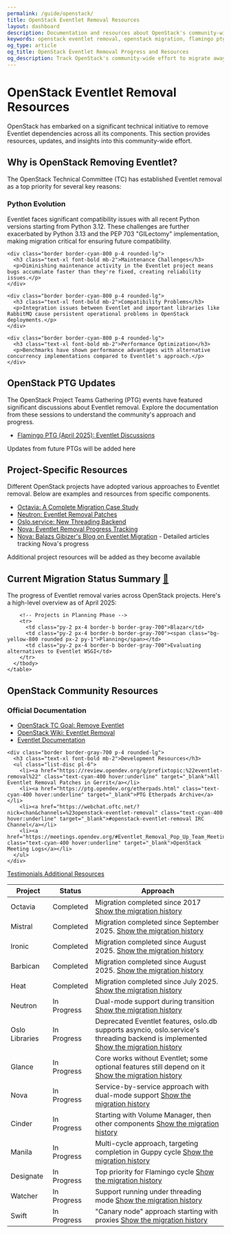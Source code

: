 ```yaml
---
permalink: /guide/openstack/
title: OpenStack Eventlet Removal Resources
layout: dashboard
description: Documentation and resources about OpenStack's community-wide effort to migrate away from Eventlet. Learn about the project's approach, timeline, and progress across different OpenStack components.
keywords: openstack eventlet removal, openstack migration, flamingo ptg, python 3.13 compatibility, openstack concurrency model, openstack threading
og_type: article
og_title: OpenStack Eventlet Removal Progress and Resources
og_description: Track OpenStack's community-wide effort to migrate away from Eventlet, including PTG discussions, migration strategies, and component-specific plans.
---
```


<h1 class="text-4xl font-bold mb-8">OpenStack Eventlet Removal Resources</h1>

<p class="mt-6 text-xl">OpenStack has embarked on a significant technical initiative to remove Eventlet dependencies across all its components. This section provides resources, updates, and insights into this community-wide effort.</p>

<div class="mt-10 bg-gray-800 bg-opacity-70 p-6 rounded-lg">
  <h2 class="text-2xl font-bold mb-4">Why is OpenStack Removing Eventlet?</h2>
  <p class="text-xl mb-6">
    The OpenStack Technical Committee (TC) has established Eventlet removal as a top priority for several key reasons:
  </p>
  
  <div class="grid grid-cols-1 md:grid-cols-2 gap-6 mt-6">
    <div class="border border-cyan-800 p-4 rounded-lg">
    <h3 class="text-xl font-bold mb-2">Python Evolution</h3>
    <p>Eventlet faces significant compatibility issues with all recent Python versions starting from Python 3.12. These challenges are further exacerbated by Python 3.13 and the PEP 703 "GILectomy" implementation, making migration critical for ensuring future compatibility.</p>
    </div>
    
    <div class="border border-cyan-800 p-4 rounded-lg">
      <h3 class="text-xl font-bold mb-2">Maintenance Challenges</h3>
      <p>Diminishing maintenance activity in the Eventlet project means bugs accumulate faster than they're fixed, creating reliability issues.</p>
    </div>
    
    <div class="border border-cyan-800 p-4 rounded-lg">
      <h3 class="text-xl font-bold mb-2">Compatibility Problems</h3>
      <p>Integration issues between Eventlet and important libraries like RabbitMQ cause persistent operational problems in OpenStack deployments.</p>
    </div>
    
    <div class="border border-cyan-800 p-4 rounded-lg">
      <h3 class="text-xl font-bold mb-2">Performance Optimization</h3>
      <p>Benchmarks have shown performance advantages with alternative concurrency implementations compared to Eventlet's approach.</p>
    </div>
  </div>
</div>

<div class="mt-10 grid grid-cols-1 md:grid-cols-2 gap-8">
  <div class="bg-gray-800 bg-opacity-70 p-6 rounded-lg">
    <h2 class="text-2xl font-bold mb-4">OpenStack PTG Updates</h2>
    <p class="text-xl">
      The OpenStack Project Teams Gathering (PTG) events have featured significant discussions about Eventlet removal. Explore the documentation from these sessions to understand the community's approach and progress.
    </p>
    <ul class="mt-4 list-disc pl-6">
      <li><a href="{{ site.baseurl }}{% link guide/openstack/flamingo.md %}" class="text-cyan-400 hover:underline">Flamingo PTG (April 2025): Eventlet Discussions</a></li>
    </ul>
    <p class="mt-4 text-gray-400 italic">Updates from future PTGs will be added here</p>
  </div>

  <div class="bg-gray-800 bg-opacity-70 p-6 rounded-lg">
    <h2 class="text-2xl font-bold mb-4">Project-Specific Resources</h2>
    <p class="text-xl">
      Different OpenStack projects have adopted various approaches to Eventlet removal. Below are examples and resources from specific components.
    </p>
    <ul class="mt-4 list-disc pl-6">
      <li><a href="{{ site.baseurl }}{% link guide/studies/octavia.md %}" class="text-cyan-400 hover:underline">Octavia: A Complete Migration Case Study</a></li>
      <li><a href="https://review.opendev.org/q/prefixtopic:%22eventlet-removal%22+project:openstack/neutron" class="text-cyan-400 hover:underline" target="_blank">Neutron: Eventlet Removal Patches</a></li>
      <li><a href="https://review.opendev.org/c/openstack/oslo.service/+/945720" class="text-cyan-400 hover:underline" target="_blank">Oslo.service: New Threading Backend</a></li>
      <li><a href="https://etherpad.opendev.org/p/nova-eventlet-removal" class="text-cyan-400 hover:underline" target="_blank">Nova: Eventlet Removal Progress Tracking</a></li>
      <li><a href="https://gibizer.github.io/categories/eventlet/" class="text-cyan-400 hover:underline" target="_blank">Nova: Balazs Gibizer's Blog on Eventlet Migration</a> - Detailed articles tracking Nova's progress</li>
    </ul>
    <p class="mt-4 text-gray-400 italic">Additional project resources will be added as they become available</p>
  </div>
</div>

<div class="mt-10 bg-indigo-900 bg-opacity-50 p-6 rounded-lg">
  <h2 id="migration-status" class="text-2xl font-bold mb-4">Current Migration Status Summary <a href="#migration-status" class="text-cyan-400 text-xl">🔗</a></h2>
  <p class="text-xl mb-6">
    The progress of Eventlet removal varies across OpenStack projects. Here's a high-level overview as of April 2025:
  </p>
  
  <div class="overflow-x-auto">
    <table class="min-w-full bg-gray-800 rounded-lg">
      <thead>
        <tr>
          <th class="py-2 px-4 border-b border-gray-700 text-left">Project</th>
          <th class="py-2 px-4 border-b border-gray-700 text-left">Status</th>
          <th class="py-2 px-4 border-b border-gray-700 text-left">Approach</th>
        </tr>
      </thead>
      <tbody>
        <!-- Projects with Completed or Significant Progress -->
        <tr>
          <td class="py-2 px-4 border-b border-gray-700">Octavia</td>
          <td class="py-2 px-4 border-b border-gray-700"><span class="bg-green-800 rounded px-2 py-1">Completed</span></td>
          <td class="py-2 px-4 border-b border-gray-700">Migration completed since 2017
            <a href="https://review.opendev.org/q/eventlet+project:openstack/octavia" class="text-cyan-400 hover:underline" target="_blank">Show the migration history</a>
          </td>
        </tr>
        <tr>
          <td class="py-2 px-4 border-b border-gray-700">Mistral</td>
          <td class="py-2 px-4 border-b border-gray-700"><span class="bg-green-800 rounded px-2 py-1">Completed</span></td>
          <td class="py-2 px-4 border-b border-gray-700">Migration completed since September 2025.
            <a href="https://review.opendev.org/q/prefixtopic:%22eventlet-removal%22+project:openstack/mistral" class="text-cyan-400 hover:underline" target="_blank">Show the migration history</a>
          </td>
        </tr>
        <tr>
          <td class="py-2 px-4 border-b border-gray-700">Ironic</td>
          <td class="py-2 px-4 border-b border-gray-700"><span class="bg-green-800 rounded px-2 py-1">Completed</span></td>
          <td class="py-2 px-4 border-b border-gray-700">Migration completed since August 2025.
            <a href="https://review.opendev.org/q/prefixtopic:%22eventlet-removal%22+project:openstack/ironic" class="text-cyan-400 hover:underline" target="_blank">Show the migration history</a>
          </td>
        </tr>
        <tr>
          <td class="py-2 px-4 border-b border-gray-700">Barbican</td>
          <td class="py-2 px-4 border-b border-gray-700"><span class="bg-green-800 rounded px-2 py-1">Completed</span></td>
          <td class="py-2 px-4 border-b border-gray-700">Migration completed since August 2025.
            <a href="https://review.opendev.org/q/prefixtopic:%22eventlet-removal%22+project:openstack/barbican" class="text-cyan-400 hover:underline" target="_blank">Show the migration history</a>
          </td>
        </tr>
        <tr>
          <td class="py-2 px-4 border-b border-gray-700">Heat</td>
          <td class="py-2 px-4 border-b border-gray-700"><span class="bg-green-800 rounded px-2 py-1">Completed</span></td>
          <td class="py-2 px-4 border-b border-gray-700">Migration completed since July 2025.
            <a href="https://review.opendev.org/q/prefixtopic:%22eventlet-removal%22+project:openstack/heat" class="text-cyan-400 hover:underline" target="_blank">Show the migration history</a>
          </td>
        </tr>
        <!-- Projects In Progress -->
        <tr>
          <td class="py-2 px-4 border-b border-gray-700">Neutron</td>
          <td class="py-2 px-4 border-b border-gray-700"><span class="bg-purple-800 rounded px-2 py-1">In Progress</span></td>
          <td class="py-2 px-4 border-b border-gray-700">Dual-mode support during transition
            <a href="https://review.opendev.org/q/prefixtopic:%22eventlet-removal%22+project:openstack/neutron" class="text-cyan-400 hover:underline" target="_blank">Show the migration history</a>
          </td>
        </tr>
        <tr>
          <td class="py-2 px-4 border-b border-gray-700">Oslo Libraries</td>
          <td class="py-2 px-4 border-b border-gray-700"><span class="bg-purple-800 rounded px-2 py-1">In Progress</span></td>
          <td class="py-2 px-4 border-b border-gray-700">Deprecated Eventlet features, oslo.db supports asyncio, oslo.service's threading backend is implemented
            <a href="https://review.opendev.org/q/prefixtopic:%22eventlet-removal%22+oslo" class="text-cyan-400 hover:underline" target="_blank">Show the migration history</a>
          </td>
        </tr>
        <tr>
          <td class="py-2 px-4 border-b border-gray-700">Glance</td>
          <td class="py-2 px-4 border-b border-gray-700"><span class="bg-purple-800 rounded px-2 py-1">In Progress</span></td>
          <td class="py-2 px-4 border-b border-gray-700">Core works without Eventlet; some optional features still depend on it
            <a href="https://review.opendev.org/q/prefixtopic:%22eventlet-removal%22+project:openstack/glance" class="text-cyan-400 hover:underline" target="_blank">Show the migration history</a>
          </td>
        </tr>
        <tr>
          <td class="py-2 px-4 border-b border-gray-700">Nova</td>
          <td class="py-2 px-4 border-b border-gray-700"><span class="bg-purple-800 rounded px-2 py-1">In Progress</span></td>
          <td class="py-2 px-4 border-b border-gray-700">Service-by-service approach with dual-mode support
            <a href="https://review.opendev.org/q/prefixtopic:%22eventlet-removal%22+project:openstack/nova" class="text-cyan-400 hover:underline" target="_blank">Show the migration history</a>
          </td>
        </tr>
        <tr>
          <td class="py-2 px-4 border-b border-gray-700">Cinder</td>
          <td class="py-2 px-4 border-b border-gray-700"><span class="bg-purple-800 rounded px-2 py-1">In Progress</span></td>
          <td class="py-2 px-4 border-b border-gray-700">Starting with Volume Manager, then other components
            <a href="https://review.opendev.org/q/prefixtopic:%22eventlet-removal%22+project:openstack/cinder" class="text-cyan-400 hover:underline" target="_blank">Show the migration history</a>
          </td>
        </tr>
        <tr>
          <td class="py-2 px-4 border-b border-gray-700">Manila</td>
          <td class="py-2 px-4 border-b border-gray-700"><span class="bg-purple-800 rounded px-2 py-1">In Progress</span></td>
          <td class="py-2 px-4 border-b border-gray-700">Multi-cycle approach, targeting completion in Guppy cycle
            <a href="https://review.opendev.org/q/prefixtopic:%22eventlet-removal%22+project:openstack/manila" class="text-cyan-400 hover:underline" target="_blank">Show the migration history</a>
          </td>
        </tr>
        <tr>
          <td class="py-2 px-4 border-b border-gray-700">Designate</td>
          <td class="py-2 px-4 border-b border-gray-700"><span class="bg-purple-800 rounded px-2 py-1">In Progress</span></td>
          <td class="py-2 px-4 border-b border-gray-700">Top priority for Flamingo cycle
            <a href="https://review.opendev.org/q/prefixtopic:%22eventlet-removal%22+project:openstack/designate" class="text-cyan-400 hover:underline" target="_blank">Show the migration history</a>
          </td>
        </tr>
        <tr>
          <td class="py-2 px-4 border-b border-gray-700">Watcher</td>
          <td class="py-2 px-4 border-b border-gray-700"><span class="bg-purple-800 rounded px-2 py-1">In Progress</span></td>
          <td class="py-2 px-4 border-b border-gray-700">Support running under threading mode
            <a href="https://review.opendev.org/q/prefixtopic:%22eventlet-removal%22+project:openstack/watcher" class="text-cyan-400 hover:underline" target="_blank">Show the migration history</a>
          </td>
        </tr>
        <tr>
          <td class="py-2 px-4 border-b border-gray-700">Swift</td>
          <td class="py-2 px-4 border-b border-gray-700"><span class="bg-purple-800 rounded px-2 py-1">In Progress</span></td>
          <td class="py-2 px-4 border-b border-gray-700">"Canary node" approach starting with proxies
            <a href="https://review.opendev.org/q/prefixtopic:%22eventlet-removal%22+project:openstack/swift" class="text-cyan-400 hover:underline" target="_blank">Show the migration history</a>
          </td>
        </tr>
        
        <!-- Projects in Planning Phase -->
        <tr>
          <td class="py-2 px-4 border-b border-gray-700">Blazar</td>
          <td class="py-2 px-4 border-b border-gray-700"><span class="bg-yellow-800 rounded px-2 py-1">Planning</span></td>
          <td class="py-2 px-4 border-b border-gray-700">Evaluating alternatives to Eventlet WSGI</td>
        </tr>
      </tbody>
    </table>
  </div>
</div>

<div class="mt-10 bg-gray-800 bg-opacity-70 p-6 rounded-lg">
  <h2 class="text-2xl font-bold mb-4">OpenStack Community Resources</h2>
  <div class="grid grid-cols-1 md:grid-cols-2 gap-6">
    <div class="border border-gray-700 p-4 rounded-lg">
      <h3 class="text-xl font-bold mb-2">Official Documentation</h3>
      <ul class="list-disc pl-6">
        <li><a href="https://governance.openstack.org/tc/goals/selected/remove-eventlet.html" class="text-cyan-400 hover:underline" target="_blank">OpenStack TC Goal: Remove Eventlet</a></li>
        <li><a href="https://wiki.openstack.org/wiki/Eventlet-removal" class="text-cyan-400 hover:underline" target="_blank">OpenStack Wiki: Eventlet Removal</a></li>
        <li><a href="https://eventlet.readthedocs.io/en/latest/" class="text-cyan-400 hover:underline" target="_blank">Eventlet Documentation</a></li>
      </ul>
    </div>
    
    <div class="border border-gray-700 p-4 rounded-lg">
      <h3 class="text-xl font-bold mb-2">Development Resources</h3>
      <ul class="list-disc pl-6">
        <li><a href="https://review.opendev.org/q/prefixtopic:%22eventlet-removal%22" class="text-cyan-400 hover:underline" target="_blank">All Eventlet Removal Patches in Gerrit</a></li>
        <li><a href="https://ptg.opendev.org/etherpads.html" class="text-cyan-400 hover:underline" target="_blank">PTG Etherpads Archive</a></li>
        <li><a href="https://webchat.oftc.net/?nick=chan&channels=%23openstack-eventlet-removal" class="text-cyan-400 hover:underline" target="_blank">#openstack-eventlet-removal IRC Channel</a></li>
        <li><a href="https://meetings.opendev.org/#Eventlet_Removal_Pop_Up_Team_Meeting" class="text-cyan-400 hover:underline" target="_blank">OpenStack Meeting Logs</a></li>
      </ul>
    </div>
  </div>
</div>

<div class="mt-10 flex justify-between">
    <a href="{{ site.baseurl }}{% link guide/testimonials.md %}" class="inline-block bg-gradient-to-r from-yellow-400 to-yellow-600 text-gray-900 font-semibold py-3 px-8 rounded hover:scale-105 transition-transform">
        <i class="fas fa-arrow-left mr-2"></i>Testimonials
    </a>
    <a href="{{ site.baseurl }}{% link guide/resources.md %}" class="inline-block bg-gradient-to-r from-cyan-400 to-blue-600 text-gray-900 font-semibold py-3 px-8 rounded hover:scale-105 transition-transform">
        Additional Resources<i class="fas fa-arrow-right ml-2"></i>
    </a>
</div>
